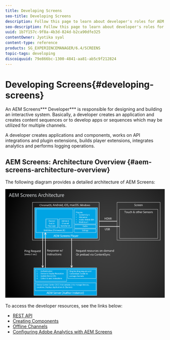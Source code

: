 ```yaml
---
title: Developing Screens
seo-title: Developing Screens
description: Follow this page to learn about developer's roles for AEM Screens. An AEM Screens developer creates an application and content sequences and develops apps or sequences which may be utilized for multiple channels.
seo-description: Follow this page to learn about developer's roles for AEM Screens. An AEM Screens developer creates an application and content sequences and develops apps or sequences which may be utilized for multiple channels.
uuid: 1b7f157c-9f8a-4b3d-824d-b2ca90dfe325
contentOwner: Jyotika syal
content-type: reference
products: SG_EXPERIENCEMANAGER/6.4/SCREENS
topic-tags: developing
discoiquuid: 79e866bc-1300-4841-aa81-ab5c9f212824
---
```


# Developing Screens{#developing-screens}

An AEM Screens*** Developer*** is responsible for designing and building an interactive system. Basically, a developer creates an application and creates content sequences or to develop apps or sequences which may be utilized for multiple channels.

A developer creates applications and components, works on API integrations and plugin extensions, builds player extensions, integrates analytics and performs logging operations.

## AEM Screens: Architecture Overview {#aem-screens-architecture-overview}

The following diagram provides a detailed architecture of AEM Screens:

![](assets/chlimage_1-42.png)

To access the developer resources, see the links below:

* [REST API](/help/screens/rest-api.md)
* [Creating Components](/help/screens/creating-components.md)
* [Offline Channels](/help/sites/developing/using/developing-screens-offline-channels.md)
* [Configuring Adobe Analytics with AEM Screens](/help/screens/configuring-adobe-analytics-aem-screens.md)

